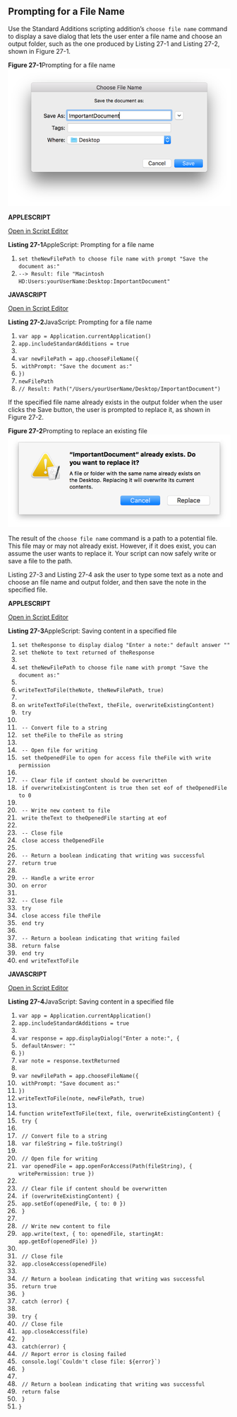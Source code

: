 <a id="//apple_ref/doc/uid/TP40016239-CH82"></a><a id="//apple_ref/doc/uid/TP40016239-CH82-SW1"></a>

## Prompting for a File Name

Use the Standard Additions scripting addition’s `choose file name` command to display a save dialog that lets the user enter a file name and choose an output folder, such as the one produced by Listing 27-1 and Listing 27-2, shown in Figure 27-1.

<a id="//apple_ref/doc/uid/TP40016239-CH82-SW2"></a>
**Figure 27-1**Prompting for a file name
![image: ../Art/choosefilename_2x.png](Art/choosefilename_2x.png)

**APPLESCRIPT**

[Open in Script Editor](applescript://com.apple.scripteditor?action=new&script=set%20theNewFilePath%20to%20choose%20file%20name%20with%20prompt%20%22Save%20the%20document%20as%3A%22)

<a id="//apple_ref/doc/uid/TP40016239-CH82-SW3"></a>
**Listing 27-1**AppleScript: Prompting for a file name

1. `set theNewFilePath to choose file name with prompt "Save the document as:"`
2. `--> Result: file "Macintosh HD:Users:yourUserName:Desktop:ImportantDocument"`

**JAVASCRIPT**

[Open in Script Editor](applescript://com.apple.scripteditor?action=new&script=var%20app%20%3D%20Application.currentApplication%28%29%0Aapp.includeStandardAdditions%20%3D%20true%0A%0Avar%20newFilePath%20%3D%20app.chooseFileName%28%7B%0A%20%20%20%20withPrompt%3A%20%22Save%20the%20document%20as%3A%22%0A%7D%29%0AnewFilePath)

<a id="//apple_ref/doc/uid/TP40016239-CH82-SW4"></a>
**Listing 27-2**JavaScript: Prompting for a file name

1. `var app = Application.currentApplication()`
2. `app.includeStandardAdditions = true`
3. ` `
4. `var newFilePath = app.chooseFileName({`
5. ` withPrompt: "Save the document as:"`
6. `})`
7. `newFilePath`
8. `// Result: Path("/Users/yourUserName/Desktop/ImportantDocument")`

If the specified file name already exists in the output folder when the user clicks the Save button, the user is prompted to replace it, as shown in Figure 27-2.

<a id="//apple_ref/doc/uid/TP40016239-CH82-SW5"></a>
**Figure 27-2**Prompting to replace an existing file
![image: ../Art/choosefilename_replacing_2x.png](Art/choosefilename_replacing_2x.png)

The result of the `choose file name` command is a path to a potential file. This file may or may not already exist. However, if it does exist, you can assume the user wants to replace it. Your script can now safely write or save a file to the path.

Listing 27-3 and Listing 27-4 ask the user to type some text as a note and choose an file name and output folder, and then save the note in the specified file.

**APPLESCRIPT**

[Open in Script Editor](applescript://com.apple.scripteditor?action=new&script=set%20theResponse%20to%20display%20dialog%20%22Enter%20a%20note%3A%22%20default%20answer%20%22%22%0Aset%20theNote%20to%20text%20returned%20of%20theResponse%0A%0Aset%20theNewFilePath%20to%20choose%20file%20name%20with%20prompt%20%22Save%20the%20document%20as%3A%22%0A%0AwriteTextToFile%28theNote%2C%20theNewFilePath%2C%20true%29%0A%0Aon%20writeTextToFile%28theText%2C%20theFile%2C%20overwriteExistingContent%29%0A%20%20%20%20try%0A%0A%20%20%20%20%20%20%20%20--%20Convert%20file%20to%20a%20string%0A%20%20%20%20%20%20%20%20set%20theFile%20to%20theFile%20as%20string%0A%0A%20%20%20%20%20%20%20%20--%20Open%20file%20for%20writing%0A%20%20%20%20%20%20%20%20set%20theOpenedFile%20to%20open%20for%20access%20file%20theFile%20with%20write%20permission%0A%0A%20%20%20%20%20%20%20%20--%20Clear%20file%20if%20content%20should%20be%20overwritten%0A%20%20%20%20%20%20%20%20if%20overwriteExistingContent%20is%20true%20then%20set%20eof%20of%20theOpenedFile%20to%200%0A%0A%20%20%20%20%20%20%20%20--%20Write%20new%20content%20to%20file%0A%20%20%20%20%20%20%20%20write%20theText%20to%20theOpenedFile%20starting%20at%20eof%0A%0A%20%20%20%20%20%20%20%20--%20Close%20file%0A%20%20%20%20%20%20%20%20close%20access%20theOpenedFile%0A%0A%20%20%20%20%20%20%20%20--%20Return%20a%20boolean%20indicating%20that%20writing%20was%20successful%0A%20%20%20%20%20%20%20%20return%20true%0A%0A%20%20%20%20%20%20%20%20--%20Handle%20a%20write%20error%0A%20%20%20%20on%20error%0A%0A%20%20%20%20%20%20%20%20--%20Close%20file%0A%20%20%20%20%20%20%20%20try%0A%20%20%20%20%20%20%20%20%20%20%20%20close%20access%20file%20theFile%0A%20%20%20%20%20%20%20%20end%20try%0A%0A%20%20%20%20%20%20%20%20--%20Return%20a%20boolean%20indicating%20that%20writing%20failed%0A%20%20%20%20%20%20%20%20return%20false%0A%20%20%20%20end%20try%0Aend%20writeTextToFile%0A)

<a id="//apple_ref/doc/uid/TP40016239-CH82-SW6"></a>
**Listing 27-3**AppleScript: Saving content in a specified file

1. `set theResponse to display dialog "Enter a note:" default answer ""`
2. `set theNote to text returned of theResponse`
3. ` `
4. `set theNewFilePath to choose file name with prompt "Save the document as:"`
5. ` `
6. `writeTextToFile(theNote, theNewFilePath, true)`
7. ` `
8. `on writeTextToFile(theText, theFile, overwriteExistingContent)`
9. ` try`
10. ` `
11. ` -- Convert file to a string`
12. ` set theFile to theFile as string`
13. ` `
14. ` -- Open file for writing`
15. ` set theOpenedFile to open for access file theFile with write permission`
16. ` `
17. ` -- Clear file if content should be overwritten`
18. ` if overwriteExistingContent is true then set eof of theOpenedFile to 0`
19. ` `
20. ` -- Write new content to file`
21. ` write theText to theOpenedFile starting at eof`
22. ` `
23. ` -- Close file`
24. ` close access theOpenedFile`
25. ` `
26. ` -- Return a boolean indicating that writing was successful`
27. ` return true`
28. ` `
29. ` -- Handle a write error`
30. ` on error`
31. ` `
32. ` -- Close file`
33. ` try`
34. ` close access file theFile`
35. ` end try`
36. ` `
37. ` -- Return a boolean indicating that writing failed`
38. ` return false`
39. ` end try`
40. `end writeTextToFile`

**JAVASCRIPT**

[Open in Script Editor](applescript://com.apple.scripteditor?action=new&script=var%20app%20%3D%20Application.currentApplication%28%29%0Aapp.includeStandardAdditions%20%3D%20true%0A%0Avar%20response%20%3D%20app.displayDialog%28%22Enter%20a%20note%3A%22%2C%20%7B%0A%20%20%20%20defaultAnswer%3A%20%22%22%0A%7D%29%0Avar%20note%20%3D%20response.textReturned%0A%0Avar%20newFilePath%20%3D%20app.chooseFileName%28%7B%0A%20%20%20%20withPrompt%3A%20%22Save%20document%20as%3A%22%0A%7D%29%0AwriteTextToFile%28note%2C%20newFilePath%2C%20true%29%0A%0Afunction%20writeTextToFile%28text%2C%20file%2C%20overwriteExistingContent%29%20%7B%0A%20%20%20%20try%20%7B%0A%0A%20%20%20%20%20%20%20%20%2F%2F%20Convert%20file%20to%20a%20string%0A%20%20%20%20%20%20%20%20var%20fileString%20%3D%20file.toString%28%29%0A%0A%20%20%20%20%20%20%20%20%2F%2F%20Open%20file%20for%20writing%0A%20%20%20%20%20%20%20%20var%20openedFile%20%3D%20app.openForAccess%28Path%28fileString%29%2C%20%7B%20writePermission%3A%20true%20%7D%29%0A%0A%20%20%20%20%20%20%20%20%2F%2F%20Clear%20file%20if%20content%20should%20be%20overwritten%0A%20%20%20%20%20%20%20%20if%20%28overwriteExistingContent%29%20%7B%0A%20%20%20%20%20%20%20%20%20%20%20%20app.setEof%28openedFile%2C%20%7B%20to%3A%200%20%7D%29%0A%20%20%20%20%20%20%20%20%7D%0A%0A%20%20%20%20%20%20%20%20%2F%2F%20Write%20new%20content%20to%20file%0A%20%20%20%20%20%20%20%20app.write%28text%2C%20%7B%20to%3A%20openedFile%2C%20startingAt%3A%20app.getEof%28openedFile%29%20%7D%29%0A%0A%20%20%20%20%20%20%20%20%2F%2F%20Close%20file%0A%20%20%20%20%20%20%20%20app.closeAccess%28openedFile%29%0A%0A%20%20%20%20%20%20%20%20%2F%2F%20Return%20a%20boolean%20indicating%20that%20writing%20was%20successful%0A%20%20%20%20%20%20%20%20return%20true%0A%20%20%20%20%7D%0A%20%20%20%20catch%20%28error%29%20%7B%0A%0A%20%20%20%20%20%20%20%20try%20%7B%0A%20%20%20%20%20%20%20%20%20%20%20%20%2F%2F%20Close%20file%0A%20%20%20%20%20%20%20%20%20%20%20%20app.closeAccess%28file%29%0A%20%20%20%20%20%20%20%20%7D%0A%20%20%20%20%20%20%20%20catch%28error%29%20%7B%0A%20%20%20%20%20%20%20%20%20%20%20%20%2F%2F%20Report%20error%20is%20closing%20failed%0A%20%20%20%20%20%20%20%20%20%20%20%20console.log%28%60Couldn%27t%20close%20file%3A%20%24%7Berror%7D%60%29%0A%20%20%20%20%20%20%20%20%7D%0A%0A%20%20%20%20%20%20%20%20%2F%2F%20Return%20a%20boolean%20indicating%20that%20writing%20was%20successful%0A%20%20%20%20%20%20%20%20return%20false%0A%20%20%20%20%7D%0A%7D)

<a id="//apple_ref/doc/uid/TP40016239-CH82-SW7"></a>
**Listing 27-4**JavaScript: Saving content in a specified file

1. `var app = Application.currentApplication()`
2. `app.includeStandardAdditions = true`
3. ` `
4. `var response = app.displayDialog("Enter a note:", {`
5. ` defaultAnswer: ""`
6. `})`
7. `var note = response.textReturned`
8. ` `
9. `var newFilePath = app.chooseFileName({`
10. ` withPrompt: "Save document as:"`
11. `})`
12. `writeTextToFile(note, newFilePath, true)`
13. ` `
14. `function writeTextToFile(text, file, overwriteExistingContent) {`
15. ` try {`
16. ` `
17. ` // Convert file to a string`
18. ` var fileString = file.toString()`
19. ` `
20. ` // Open file for writing`
21. ` var openedFile = app.openForAccess(Path(fileString), { writePermission: true })`
22. ` `
23. ` // Clear file if content should be overwritten`
24. ` if (overwriteExistingContent) {`
25. ` app.setEof(openedFile, { to: 0 })`
26. ` }`
27. ` `
28. ` // Write new content to file`
29. ` app.write(text, { to: openedFile, startingAt: app.getEof(openedFile) })`
30. ` `
31. ` // Close file`
32. ` app.closeAccess(openedFile)`
33. ` `
34. ` // Return a boolean indicating that writing was successful`
35. ` return true`
36. ` }`
37. ` catch (error) {`
38. ` `
39. ` try {`
40. ` // Close file`
41. ` app.closeAccess(file)`
42. ` }`
43. ` catch(error) {`
44. ` // Report error is closing failed`
45. ``  console.log(`Couldn't close file: ${error}`) ``
46. ` }`
47. ` `
48. ` // Return a boolean indicating that writing was successful`
49. ` return false`
50. ` }`
51. `}`
